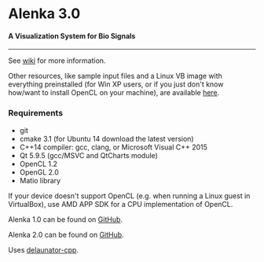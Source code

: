 # Alenka 3.0
#### A Visualization System for Bio Signals
***

See [wiki](https://github.com/papincakm/wiki) for more information.

Other resources, like sample input files and a Linux VB image with everything preinstalled (for Win XP users, or if you just don't know how/want to install OpenCL on your machine), are available [here](https://1drv.ms/f/s!AqUIh0ej0P_gsRvTNw_08HhKV3dr).

### Requirements
* git
* cmake 3.1 (for Ubuntu 14 download the latest version)
* C++14 compiler: gcc, clang, or Microsoft Visual C++ 2015
* Qt 5.9.5 (gcc/MSVC and QtCharts module)
* OpenCL 1.2
* OpenGL 2.0
* Matio library

If your device doesn't support OpenCL (e.g. when running a Linux guest in VirtualBox), use AMD APP SDK for a CPU implementation of OpenCL.

Alenka 1.0 can be found on [GitHub](https://github.com/machta).

Alenka 2.0 can be found on [GitHub](https://github.com/MoronaCzech1991/Alenka-master).

Uses [delaunator-cpp](https://github.com/delfrrr/delaunator-cpp).

